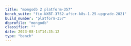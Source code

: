 ```yaml
---
title: "mongodb 2 platform-357"
bench_suite: "fix-NXBT-3752-after-k8s-1.25-upgrade-2021"
build_number: "platform-357"
dbprofile: "mongodb"
classifier: ""
date: 2023-08-14T14:35:12
type: "bench"
---
```

